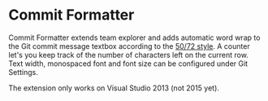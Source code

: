 ﻿# Commit Formatter

Commit Formatter extends team explorer and adds automatic word wrap to the Git commit message textbox according to the [50/72 style][0]. A counter let's you keep track of the number of characters left on the current row. Text width, monospaced font and font size can be configured under Git Settings.

The extension only works on Visual Studio 2013 (not 2015 yet).

[0]: http://tbaggery.com/2008/04/19/a-note-about-git-commit-messages.html
